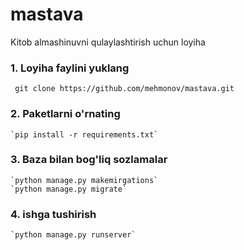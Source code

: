 # mastava
Kitob almashinuvni qulaylashtirish uchun loyiha


### 1. Loyiha faylini yuklang

     git clone https://github.com/mehmonov/mastava.git

### 2. Paketlarni o'rnating
    `pip install -r requirements.txt`

### 3. Baza bilan bog'liq sozlamalar
    `python manage.py makemirgations`
    `python manage.py migrate`

### 4. ishga tushirish
    `python manage.py runserver`
